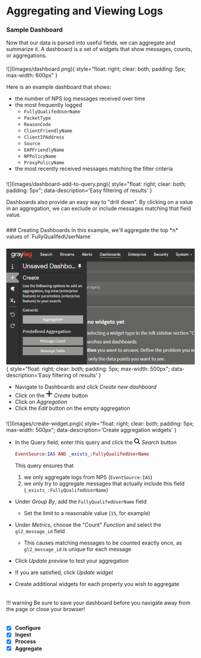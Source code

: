 # Aggregating and Viewing Logs

### Sample Dashboard

Now that our data is parsed into useful fields, we can aggregate and summarize it. A dashboard is a set of widgets that show messages, counts, or aggregations. 

<div markdown="1" style="clear: both; padding: 5px 0">
![](images/dashboard.png){ style="float: right; clear: both; padding: 5px; max-width: 600px" }

Here is an example dashboard that shows: 

- the number of NPS log messages received over time
- the most frequently logged 
	- `FullyQualifedUserName`
	- `PacketType`
	- `ReasonCode`
	- `ClientFriendlyName`
	- `ClientIPAddress`
	- `Source`
	- `EAPFriendlyName`
	- `NPPolicyName`
	- `ProxyPolicyName`
- the most recently received messages matching the filter criteria

</div>

<div markdown="1" style="clear: both; padding: 5px 0">
![](images/dashboard-add-to-query.png){ style="float: right; clear: both; padding: 5px"; data-description='Easy filtering of results' }

Dashboards also provide an easy way to "drill down". By clicking on a value in an aggregation, we can exclude or include messages matching that field value.

</div>

<div markdown="1" style="clear: both; padding: 5px 0">
### Creating Dashboards
In this example, we'll aggregate the top *n* values of `FullyQualifedUserName`
</div>

<div markdown="1" style="clear: both; padding: 5px 0">

![](images/create-dashboard.png){ style="float: right; clear: both; padding: 5px; max-width: 500px"; data-description='Easy filtering of results' }

- Navigate to Dashboards and click *Create new dashboard*
- Click on the <svg style="max-width: 20px; max-height: 20px" xmlns="http://www.w3.org/2000/svg" viewBox="0 0 448 512"><path fill="currentColor" d="M256 80c0-17.7-14.3-32-32-32s-32 14.3-32 32V224H48c-17.7 0-32 14.3-32 32s14.3 32 32 32H192V432c0 17.7 14.3 32 32 32s32-14.3 32-32V288H400c17.7 0 32-14.3 32-32s-14.3-32-32-32H256V80z"></path></svg> *Create* button 
- Click on *Aggregation*
- Click the *Edit* button on the empty aggregation
</div>

<div markdown="1" style="clear: both; padding: 5px 0">
![](images/create-widget.png){ style="float: right; clear: both; padding: 5px; max-width: 500px"; data-description='Create aggregation widgets' }

- In the Query field, enter this query and click the <svg style="max-width: 16px; max-height: 16px" xmlns="http://www.w3.org/2000/svg" viewBox="0 0 512 512"><path fill="currentColor" d="M416 208c0 45.9-14.9 88.3-40 122.7L502.6 457.4c12.5 12.5 12.5 32.8 0 45.3s-32.8 12.5-45.3 0L330.7 376c-34.4 25.2-76.8 40-122.7 40C93.1 416 0 322.9 0 208S93.1 0 208 0S416 93.1 416 208zM208 352a144 144 0 1 0 0-288 144 144 0 1 0 0 288z"></path></svg> *Search* button

	```elixir
	EventSource:IAS AND _exists_:FullyQualifedUserName
	```
	
	This query ensures that
	
	1. we only aggregate logs from NPS (`EventSource:IAS`)
	2. we only try to aggregate messages that actually include this field (`_exists_:FullyQualifedUserName`)

- Under *Group By*, add the `FullyQualifedUserName` field

	- Set the limit to a reasonable value (`15`, for example)
	
- Under *Metrics*, choose the "Count" *Function* and select the `gl2_message_id` field

	- This causes matching messages to be counted exactly once, as `gl2_message_id` is unique for each message
	
- Click *Update preview* to test your aggregation
- If you are satisfied, click *Update widget*
- Create additional widgets for each property you wish to aggregate


</div>

!!! warning
	Be sure to save your dashboard before you navigate away from the page or close your browser!





<div markdown="1" style="clear: both; padding: 5px 0">

- [x] **Configure**
- [x] **Ingest**
- [X] **Process**
- [X] **Aggregate**

</div>

